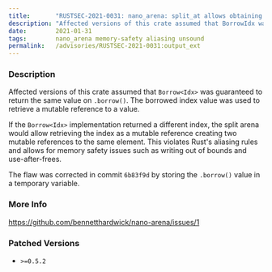 ```yaml
---
title:       "RUSTSEC-2021-0031: nano_arena: split_at allows obtaining multiple mutable references to the same data"
description: "Affected versions of this crate assumed that BorrowIdx was guaranteed to return the same value on .borrow. The borrowed index value was used to retrieve a mutable reference to a value. If the BorrowIdx implementation returned a different index, the split arena would allow retrieving the index as a mutable reference creating two mutable references to the same element. This violates Rusts aliasing rules and allows for memory safety issues such as writing out of bounds and useafterfrees. The flaw was corrected in commit 6b83f9d by storing the .borrow value in a temporary variable."
date:        2021-01-31
tags:        nano_arena memory-safety aliasing unsound
permalink:   /advisories/RUSTSEC-2021-0031:output_ext
---
```


### Description

Affected versions of this crate assumed that `Borrow<Idx>` was guaranteed to
return the same value on `.borrow()`. The borrowed index value was used to
retrieve a mutable reference to a value.

If the `Borrow<Idx>` implementation returned a different index, the split arena
would allow retrieving the index as a mutable reference creating two mutable
references to the same element. This violates Rust's aliasing rules and allows
for memory safety issues such as writing out of bounds and use-after-frees.

The flaw was corrected in commit `6b83f9d` by storing the `.borrow()` value in
a temporary variable.

### More Info

<https://github.com/bennetthardwick/nano-arena/issues/1>

### Patched Versions

- `>=0.5.2`


